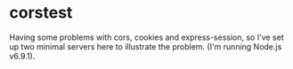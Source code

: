 # corstest
Having some problems with cors, cookies and express-session, so I've set up two minimal servers here to illustrate the problem.
(I'm running Node.js v6.9.1).

